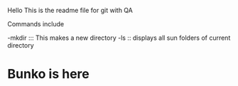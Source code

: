 Hello This is the readme file for git with QA

Commands include 

-mkdir ::: This makes a new directory 
-ls :: displays all sun folders of current directory 
# Bunko is here 
